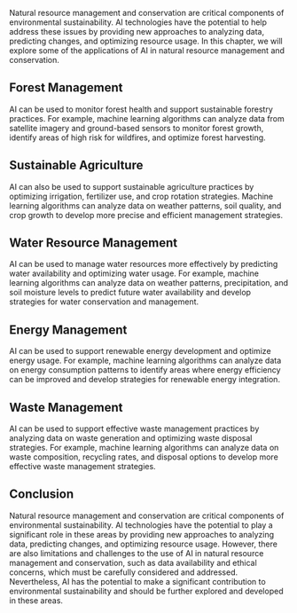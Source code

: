 
Natural resource management and conservation are critical components of environmental sustainability. AI technologies have the potential to help address these issues by providing new approaches to analyzing data, predicting changes, and optimizing resource usage. In this chapter, we will explore some of the applications of AI in natural resource management and conservation.

Forest Management
-----------------

AI can be used to monitor forest health and support sustainable forestry practices. For example, machine learning algorithms can analyze data from satellite imagery and ground-based sensors to monitor forest growth, identify areas of high risk for wildfires, and optimize forest harvesting.

Sustainable Agriculture
-----------------------

AI can also be used to support sustainable agriculture practices by optimizing irrigation, fertilizer use, and crop rotation strategies. Machine learning algorithms can analyze data on weather patterns, soil quality, and crop growth to develop more precise and efficient management strategies.

Water Resource Management
-------------------------

AI can be used to manage water resources more effectively by predicting water availability and optimizing water usage. For example, machine learning algorithms can analyze data on weather patterns, precipitation, and soil moisture levels to predict future water availability and develop strategies for water conservation and management.

Energy Management
-----------------

AI can be used to support renewable energy development and optimize energy usage. For example, machine learning algorithms can analyze data on energy consumption patterns to identify areas where energy efficiency can be improved and develop strategies for renewable energy integration.

Waste Management
----------------

AI can be used to support effective waste management practices by analyzing data on waste generation and optimizing waste disposal strategies. For example, machine learning algorithms can analyze data on waste composition, recycling rates, and disposal options to develop more effective waste management strategies.

Conclusion
----------

Natural resource management and conservation are critical components of environmental sustainability. AI technologies have the potential to play a significant role in these areas by providing new approaches to analyzing data, predicting changes, and optimizing resource usage. However, there are also limitations and challenges to the use of AI in natural resource management and conservation, such as data availability and ethical concerns, which must be carefully considered and addressed. Nevertheless, AI has the potential to make a significant contribution to environmental sustainability and should be further explored and developed in these areas.
